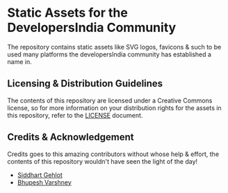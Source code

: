 # Static Assets for the DevelopersIndia Community

The repository contains static assets like SVG logos, favicons & such to be
used many platforms the developersIndia community has established a name in.

## Licensing & Distribution Guidelines

The contents of this repository are licensed under a Creative Commons license,
so for more information on your distribution rights for the assets in this
repository, refer to the [LICENSE](./LICENSE) document.

## Credits & Acknowledgement

Credits goes to this amazing contributors without whose help & effort, the
contents of this repository wouldn't have seen the light of the day!

- [Siddhart Gehlot](https://github.com/sidharthgehlot)
- [Bhupesh Varshney](https://github.com/Bhupesh-V)
